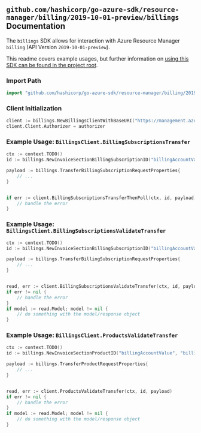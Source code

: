 
## `github.com/hashicorp/go-azure-sdk/resource-manager/billing/2019-10-01-preview/billings` Documentation

The `billings` SDK allows for interaction with Azure Resource Manager `billing` (API Version `2019-10-01-preview`).

This readme covers example usages, but further information on [using this SDK can be found in the project root](https://github.com/hashicorp/go-azure-sdk/tree/main/docs).

### Import Path

```go
import "github.com/hashicorp/go-azure-sdk/resource-manager/billing/2019-10-01-preview/billings"
```


### Client Initialization

```go
client := billings.NewBillingsClientWithBaseURI("https://management.azure.com")
client.Client.Authorizer = authorizer
```


### Example Usage: `BillingsClient.BillingSubscriptionsTransfer`

```go
ctx := context.TODO()
id := billings.NewInvoiceSectionBillingSubscriptionID("billingAccountValue", "billingProfileValue", "invoiceSectionValue", "billingSubscriptionValue")

payload := billings.TransferBillingSubscriptionRequestProperties{
	// ...
}


if err := client.BillingSubscriptionsTransferThenPoll(ctx, id, payload); err != nil {
	// handle the error
}
```


### Example Usage: `BillingsClient.BillingSubscriptionsValidateTransfer`

```go
ctx := context.TODO()
id := billings.NewInvoiceSectionBillingSubscriptionID("billingAccountValue", "billingProfileValue", "invoiceSectionValue", "billingSubscriptionValue")

payload := billings.TransferBillingSubscriptionRequestProperties{
	// ...
}


read, err := client.BillingSubscriptionsValidateTransfer(ctx, id, payload)
if err != nil {
	// handle the error
}
if model := read.Model; model != nil {
	// do something with the model/response object
}
```


### Example Usage: `BillingsClient.ProductsValidateTransfer`

```go
ctx := context.TODO()
id := billings.NewInvoiceSectionProductID("billingAccountValue", "billingProfileValue", "invoiceSectionValue", "productValue")

payload := billings.TransferProductRequestProperties{
	// ...
}


read, err := client.ProductsValidateTransfer(ctx, id, payload)
if err != nil {
	// handle the error
}
if model := read.Model; model != nil {
	// do something with the model/response object
}
```
